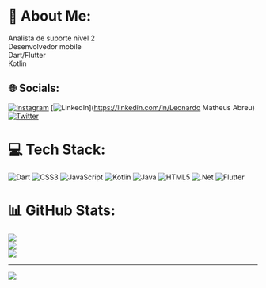 # 💫 About Me:
Analista de suporte nível 2 <br>Desenvolvedor mobile <br>Dart/Flutter<br>Kotlin


## 🌐 Socials:
[![Instagram](https://img.shields.io/badge/Instagram-%23E4405F.svg?logo=Instagram&logoColor=white)](https://instagram.com/@leomatthe) [![LinkedIn](https://img.shields.io/badge/LinkedIn-%230077B5.svg?logo=linkedin&logoColor=white)](https://linkedin.com/in/Leonardo Matheus Abreu) [![Twitter](https://img.shields.io/badge/Twitter-%231DA1F2.svg?logo=Twitter&logoColor=white)](https://twitter.com/FerreiiraLeo) 

# 💻 Tech Stack:
![Dart](https://img.shields.io/badge/dart-%230175C2.svg?style=for-the-badge&logo=dart&logoColor=white) ![CSS3](https://img.shields.io/badge/css3-%231572B6.svg?style=for-the-badge&logo=css3&logoColor=white) ![JavaScript](https://img.shields.io/badge/javascript-%23323330.svg?style=for-the-badge&logo=javascript&logoColor=%23F7DF1E) ![Kotlin](https://img.shields.io/badge/kotlin-%230095D5.svg?style=for-the-badge&logo=kotlin&logoColor=white) ![Java](https://img.shields.io/badge/java-%23ED8B00.svg?style=for-the-badge&logo=java&logoColor=white) ![HTML5](https://img.shields.io/badge/html5-%23E34F26.svg?style=for-the-badge&logo=html5&logoColor=white) ![.Net](https://img.shields.io/badge/.NET-5C2D91?style=for-the-badge&logo=.net&logoColor=white) ![Flutter](https://img.shields.io/badge/Flutter-%2302569B.svg?style=for-the-badge&logo=Flutter&logoColor=white)
# 📊 GitHub Stats:
![](https://github-readme-stats.vercel.app/api?username=leonardomatheuss&theme=dark&hide_border=false&include_all_commits=false&count_private=false)<br/>
![](https://github-readme-streak-stats.herokuapp.com/?user=leonardomatheuss&theme=dark&hide_border=false)<br/>
![](https://github-readme-stats.vercel.app/api/top-langs/?username=leonardomatheuss&theme=dark&hide_border=false&include_all_commits=false&count_private=false&layout=compact)

---
[![](https://visitcount.itsvg.in/api?id=leonardomatheuss&icon=0&color=0)](https://visitcount.itsvg.in)

<!-- Proudly created with GPRM ( https://gprm.itsvg.in ) -->
